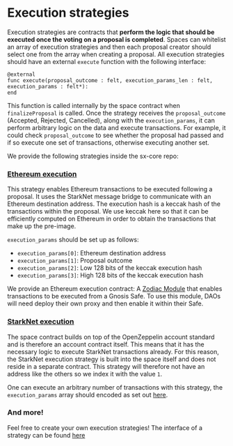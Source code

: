# Execution strategies

Execution strategies are contracts that **perform the logic that should be executed once the voting on a proposal is completed**. Spaces can whitelist an array of execution strategies and then each proposal creator should select one from the array when creating a proposal. All execution strategies should have an external `execute` function with the following interface: 

```
@external
func execute(proposal_outcome : felt, execution_params_len : felt, execution_params : felt*):
end
```

This function is called internally by the space contract when `finalizeProposal` is called.
Once the strategy receives the `proposal_outcome` (Accepted, Rejected, Cancelled), along with the `execution_params`, it can perform arbitrary logic on the data and execute transactions. For example, it could check `proposal_outcome` to see whether the proposal had passed and if so execute one set of transactions, otherwise executing another set. 

We provide the following strategies inside the sx-core repo:

### [Ethereum execution](https://github.com/snapshot-labs/sx-core/blob/develop/contracts/starknet/ExecutionStrategies/EthRelayer.cairo)

This strategy enables Ethereum transactions to be executed following a proposal. It uses the StarkNet message bridge to communicate with an Ethereum destination address. The execution hash is a keccak hash of the transactions within the proposal. We use keccak here so that it can be efficiently computed on Ethereum in order to obtain the transactions that make up the pre-image.

`execution_params` should be set up as follows:

* `execution_params[0]`: Ethereum destination address
* `execution_params[1]`: Proposal outcome
* `execution_params[2]`: Low 128 bits of the keccak execution hash
* `execution_params[3]`: High 128 bits of the keccak execution hash

We provide an Ethereum execution contract: A [Zodiac Module](https://github.com/snapshot-labs/sx-core/blob/develop/contracts/ethereum/ZodiacModule/SnapshotXL1Executor.sol) that enables transactions to be executed from a Gnosis Safe. To use this module, DAOs will need deploy their own proxy and then enable it within their Safe.

### [StarkNet execution](https://github.com/snapshot-labs/sx-core/blob/6420b6ec2e3812822d670adf9857c4b231a1f052/contracts/starknet/lib/voting.cairo#L713)

The space contract builds on top of the OpenZeppelin account standard and is therefore an account contract itself. This means that it has the necessary logic to execute StarkNet transactions already. For this reason, the StarkNet execution strategy is built into the space itself and does not reside in a separate contract. This strategy will therefore not have an address like the others so we index it with the value `1`.

One can execute an arbitrary number of transactions with this strategy, the `execution_params` array should encoded as set out [here](https://github.com/snapshot-labs/sx.js/blob/master/src/utils/encoding/starknet-execution-params.ts).

### And more!

Feel free to create your own execution strategies! The interface of a strategy can be found [here](https://github.com/snapshot-labs/sx-core/blob/develop/contracts/starknet/Interfaces/IExecutionStrategy.cairo)
